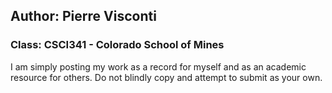 ## Author: Pierre Visconti
### Class: CSCI341 - Colorado School of Mines

I am simply posting my work as a record for myself and as an academic resource for others. Do not blindly copy and attempt to submit as your own. 

